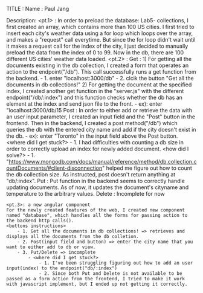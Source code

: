 TITLE : <LAB5>
Name  : Paul Jang

Description: 
    <pt.1> : In order to preload the database: Lab5-<WeatherData> collections<lab5Weather>,
    I first created an array, which contains more than 100 US cities. I first tried to insert each city's weather data using a for loop which loops over the array, and makes a "request" call everytime. But since the for loop didn't wait until it makes a request call for the index of the city, I just decided to manually preload the data from the index of 0 to 99. Now in the db, there are 100 different US cities' weather data loaded.
    <pt.2> :
    Get : 
        1) For getting all the documents existing in the db collection, I created a form that operates an action to the endpoint("/db"). This call successfully runs a get function from the backend. 
            <how to run> 
                - 1. enter "localhost:3000/db"
                - 2. clcik the button "Get all the documents in db collections!"
        2) For getting the document at the specified index, I created another get function in the "server.js" with the different endpoint("/db/:index") and this function checks whether the db has an element at the index and send json file to the front.
            <how to run>
                - ex): enter "localhost:3000/db/15
    Post : 
        In order to either add or retrieve the data with an user input parameter,
        I created an input field and the "Post" button in the frontend. Then in the backend, I created a post method("/db") which queries the db with the entered city name and add if the city doesn't exist in the db.
            <how to run>
                - ex): enter "Toronto" in the input field above the Post button.
            <where did I get stuck?>
                - 1. I had difficulties with counting a db size in order to correctly upload an index for newly added document.
            <how did I solve?>
                - 1. "https://www.mongodb.com/docs/manual/reference/method/db.collection.countDocuments/#client-disconnection" helped me figure out how to count the db collection size.
        As instructed, post doesn't return anything at "db/:index".
    Put : 
        Put function in the backend seems to correctly handle updating documents.
        As of now, it updates the document's cityname and temperature to the arbitrary values.
    Delete : 
        Incomplete for now
    
    <pt.3>: a new angular component
    For the newly created features of the web, I created new component named "database", which handles all the forms for passing action to the backend http calls().
    <buttons instructions> 
        - 1. Get all the documents in db collections! => retrieves and displays all the documents from the db colletion.
        - 2. Post(input field and button) => enter the city name that you want to either add to db or view.
        - 3. Put/Delete => incomplete
            - <where did I get stuck?>
                - 1. I've been struggling figuring out how to add an user input(index) to the endpoint("db/:index")
                - 2. Since both Put and Delete is not available to be passed as a form action from the frontend, I tried to make it work with javascript implement, but I ended up not getting it correctly.
    
